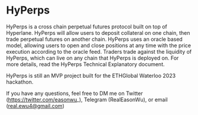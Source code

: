 # HyPerps
HyPerps is a cross chain perpetual futures protocol built on top of Hyperlane. HyPerps will allow users to deposit collateral on one chain, then trade perpetual futures on another chain. HyPerps uses an oracle based model, allowing users to open and close positions at any time with the price execution according to the oracle feed. Traders trade against the liquidity of HyPerps, which can live on any chain that HyPerps is deployed on. 
For more details, read the HyPerps Technical Explanatory document. 

HyPerps is still an MVP project built for the ETHGlobal Waterloo 2023 hackathon.

If you have any questions, feel free to DM me on Twitter (https://twitter.com/easonwu_), Telegram (RealEasonWu), or email (real.ewu4@gmail.com)